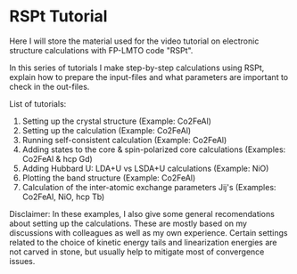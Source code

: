 # RSPt Tutorial
Here I will store the material used for the video tutorial on electronic structure calculations with FP-LMTO code "RSPt".

In this series of tutorials I make step-by-step calculations using RSPt, explain how to prepare the input-files and what parameters are important to check in the out-files.

List of tutorials:
1) Setting up the crystal structure (Example: Co2FeAl)
2) Setting up the calculation (Example: Co2FeAl)
3) Running self-consistent calculation (Example: Co2FeAl)
4) Adding states to the core & spin-polarized core calculations (Examples: Co2FeAl & hcp Gd)
5) Adding Hubbard U: LDA+U vs LSDA+U calculations (Example: NiO)
6) Plotting the band structure (Example: Co2FeAl)
7) Calculation of the inter-atomic exchange parameters Jij's (Examples: Co2FeAl, NiO, hcp Tb)

Disclaimer:
In these examples, I also give some general recomendations about setting up the calculations. These are mostly based on my discussions with colleagues as well as my own experience. Certain settings related to the choice of kinetic energy tails and linearization energies are not carved in stone, but usually help to mitigate most of convergence issues. 
